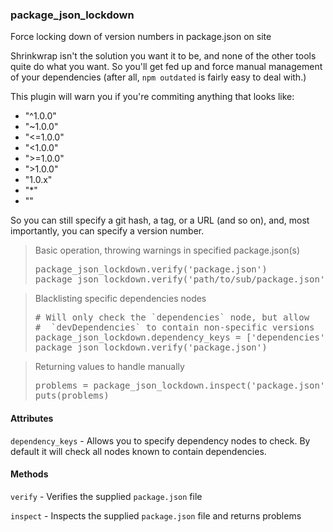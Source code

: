 

### package_json_lockdown

Force locking down of version numbers in package.json on site

Shrinkwrap isn't the solution you want it to be, and none of the other tools
quite do what you want. So you'll get fed up and force manual management of
your dependencies (after all, `npm outdated` is fairly easy to deal with.)

This plugin will warn you if you're commiting anything that looks like:

 - "^1.0.0"
 - "~1.0.0"
 - "<=1.0.0"
 - "<1.0.0"
 - ">=1.0.0"
 - ">1.0.0"
 - "1.0.x"
 - "*"
 - ""

So you can still specify a git hash, a tag, or a URL (and so on), and, most
importantly, you can specify a version number.

<blockquote>Basic operation, throwing warnings in specified package.json(s)
  <pre>
package_json_lockdown.verify('package.json')
package_json_lockdown.verify('path/to/sub/package.json')</pre>
</blockquote>

<blockquote>Blacklisting specific dependencies nodes
  <pre>
# Will only check the `dependencies` node, but allow
#  `devDependencies` to contain non-specific versions
package_json_lockdown.dependency_keys = ['dependencies']
package_json_lockdown.verify('package.json')</pre>
</blockquote>

<blockquote>Returning values to handle manually
  <pre>
problems = package_json_lockdown.inspect('package.json')
puts(problems)</pre>
</blockquote>



#### Attributes

`dependency_keys` - Allows you to specify dependency nodes to check. By default it will check
all nodes known to contain dependencies.




#### Methods

`verify` - Verifies the supplied `package.json` file

`inspect` - Inspects the supplied `package.json` file and returns problems




